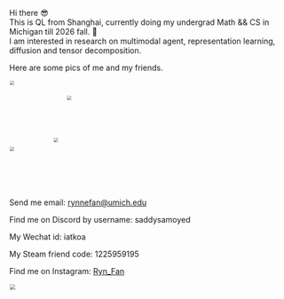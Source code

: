 Hi there 😎  
This is QL from Shanghai, currently doing my undergrad Math && CS in Michigan till 2026 fall. 👀   
I am interested in research on multimodal agent, representation learning, diffusion and tensor decomposition.

Here are some pics of me and my friends.   

<img src="./Assets/wizWLCY.jpg" width="200" style="zoom:50%;" /> <img src="./Assets/wizWYH.JPG" width="145" style="zoom:50%;" />  
<img src="./Assets/wizCX.jpg" width="152" style="zoom:50%;" /> <img src="./Assets/sisu.jpeg" width="184" style="zoom:50%;" />

Send me email: rynnefan@umich.edu 

Find me on Discord by username: saddysamoyed

My Wechat id: iatkoa

My Steam friend code: 1225959195

Find me on Instagram: [Ryn_Fan](https://www.instagram.com/saddysamoyed)

<img src="./Assets/IMG_1523.JPG" width="100" style="zoom:67%;" />
